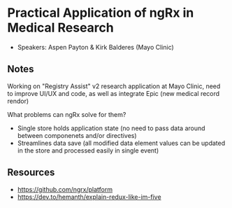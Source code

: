 # Practical Application of ngRx in Medical Research
- Speakers: Aspen Payton & Kirk Balderes (Mayo Clinic)

## Notes

Working on "Registry Assist" v2 research application at Mayo Clinic, need to improve UI/UX and code, as well as integrate Epic (new medical record rendor)

What problems can ngRx solve for them?
- Single store holds application state (no need to pass data around between componenets and/or directives)
- Streamlines data save (all modified data element values can be updated in the store and processed easily in single event)

## Resources
- https://github.com/ngrx/platform
- https://dev.to/hemanth/explain-redux-like-im-five
